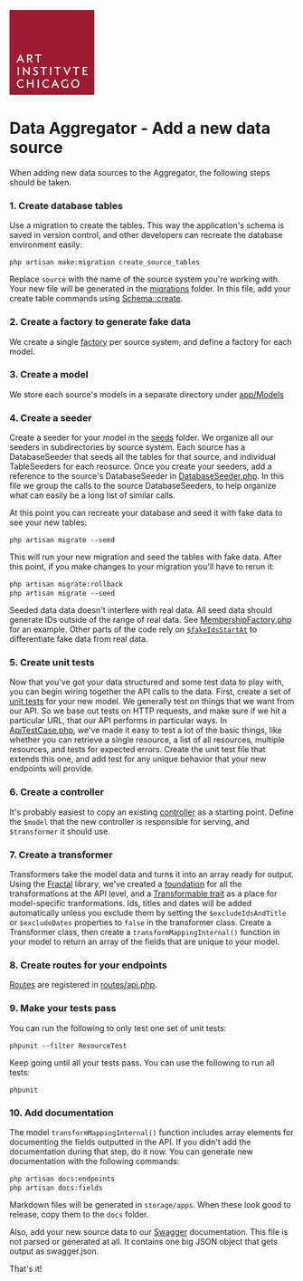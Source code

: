 ![Art Institute of Chicago](https://raw.githubusercontent.com/Art-Institute-of-Chicago/template/master/aic-logo.gif)

# Data Aggregator - Add a new data source

When adding new data sources to the Aggregator, the following steps should be taken.

### 1. Create database tables

Use a migration to create the tables. This way the application's schema is saved in version control,
and other developers can recreate the database environment easily:

```shell
php artisan make:migration create_source_tables
```

Replace `source` with the name of the source system you're working with. Your new file will be generated
in the [migrations](database/migrations) folder. In this file, add your create table commands using [Schema::create](https://laravel.com/docs/5.5/migrations#creating-tables).

### 2. Create a factory to generate fake data

We create a single [factory](database/factories) per source system, and define a factory for each model.

### 3. Create a model

We store each source's models in a separate directory under [app/Models](app/Models)

### 4. Create a seeder

Create a seeder for your model in the [seeds](database/seeds) folder. We organize all our seeders in subdirectories
by source system. Each source has a DatabaseSeeder that seeds all the tables for that source, and individual
TableSeeders for each reosurce. Once you create your seeders, add a reference to the source's DatabaseSeeder in
[DatabaseSeeder.php](database/seeds/DatabaseSeeder.php). In this file we group the calls to the source DatabaseSeeders,
to help organize what can easily be a long list of similar calls.

At this point you can recreate your database and seed it with fake data to see your new tables:

```shell
php artisan migrate --seed
```

This will run your new migration and seed the tables with fake data. After this point, if you make changes to your
migration you'll have to rerun it:

```shell
php artisan migrate:rollback
php artisan migrate --seed
```

Seeded data data doesn't interfere with real data. All seed data should generate IDs outside of the range of real data.
See [MembershipFactory.php](database/factories/DscFactory.php#L19) for an example. Other parts of the code rely on
[`$fakeIdsStartAt`](app/Models/BaseModel.php#L37) to differentiate fake data from real data.

### 5. Create unit tests

Now that you've got your data structured and some test data to play with, you can begin wiring together the API
calls to the data. First, create a set of [unit tests](test/Unit) for your new model. We generally test on things that
we want from our API. So we base out tests on HTTP requests, and make sure if we hit a particular URL, that our API
performs in particular ways. In [ApiTestCase.php](test/Unit/ApiTestCase.php), we've made it easy to test a lot of the
basic things, like whether you can retrieve a single resource, a list of all resources, multiple resources, and tests
for expected errors. Create the unit test file that extends this one, and add test for any unique behavior that your new
endpoints will provide.

### 6. Create a controller

It's probably easiest to copy an existing [controller](app/Http/Controller) as a starting point. Define the `$model`
that the new controller is responsible for serving, and `$transformer` it should use.

### 7. Create a transformer

Transformers take the model data and turns it into an array ready for output. Using the
[Fractal](http://fractal.thephpleague.com/) library, we've created a
[foundation](app/Http/Transformers/ApiTransformer.php) for all the transformations at the API level, and a
[Transformable trait](app/Models/Transformable.php) as a place for model-specific tranformations. Ids, titles and dates
will be added automatically unless you exclude them by setting the `$excludeIdsAndTitle` or `$excludeDates` properties
to `false` in the transformer class. Create a Transformer class, then create a `transformMappingInternal()` function in
your model to return an array of the fields that are unique to your model.

### 8. Create routes for your endpoints

[Routes](https://laravel.com/docs/5.5/routing) are registered in [routes/api.php](routes/api.php).

### 9. Make your tests pass

You can run the following to only test one set of unit tests:

```shell
phpunit --filter ResourceTest
```

Keep going until all your tests pass. You can use the following to run all tests:

```shell
phpunit
```

### 10. Add documentation

The model `transformMappingInternal()` function includes array elements for documenting the fields outputted in the API.
If you didn't add the documentation during that step, do it now. You can generate new documentation with the following
commands:

```shell
php artisan docs:endpoints
php artisan docs:fields
```

Markdown files will be generated in `storage/apps`. When these look good to release, copy them to the `docs` folder.

Also, add your new source data to our [Swagger](resource/views/swagger.blade.php)
documentation. This file is not parsed or generated at all. It contains one big JSON object that gets output as
swagger.json.

That's it!
